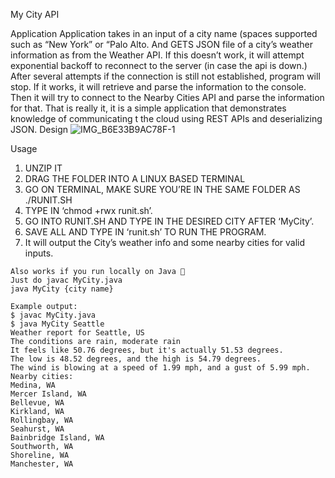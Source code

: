 My City API


Application
Application takes in an input of a city name (spaces supported such as “New York” or “Palo Alto.
And GETS JSON file of a city’s weather information as from the Weather API. If this doesn’t work, it will attempt exponential backoff to reconnect to the server (in case the api is down.) After several attempts if the connection is still not established, program will stop. If it works, it will retrieve and parse the information to the console. Then it will try to connect to the Nearby Cities API and parse the information for that. That is really it, it is a simple application that demonstrates knowledge of communicating t the cloud using REST APIs and deserializing JSON.
Design
 ![IMG_B6E33B9AC78F-1](https://user-images.githubusercontent.com/74996590/139378966-2998b941-be3b-4c60-8471-7be94c42be8a.jpeg)

Usage
1.	UNZIP IT
2.	DRAG THE FOLDER INTO A LINUX BASED TERMINAL
3.	GO ON TERMINAL, MAKE SURE YOU’RE IN THE SAME FOLDER AS ./RUNIT.SH
4.	TYPE IN ‘chmod +rwx runit.sh’.
5.	GO INTO RUNIT.SH AND TYPE IN THE DESIRED CITY AFTER ‘MyCity’.
6.	SAVE ALL AND TYPE IN ‘runit.sh’ TO RUN THE PROGRAM.
7.	It will output the City’s weather info and some nearby cities for valid inputs.
```
Also works if you run locally on Java 
Just do javac MyCity.java
java MyCity {city name}

Example output:
$ javac MyCity.java
$ java MyCity Seattle
Weather report for Seattle, US
The conditions are rain, moderate rain
It feels like 50.76 degrees, but it's actually 51.53 degrees.
The low is 48.52 degrees, and the high is 54.79 degrees.
The wind is blowing at a speed of 1.99 mph, and a gust of 5.99 mph.
Nearby cities: 
Medina, WA
Mercer Island, WA
Bellevue, WA
Kirkland, WA
Rollingbay, WA
Seahurst, WA
Bainbridge Island, WA
Southworth, WA
Shoreline, WA
Manchester, WA
```
